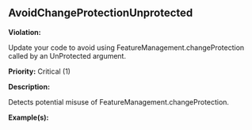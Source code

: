 AvoidChangeProtectionUnprotected[](#avoidchangeprotectionunprotected)
------------------------------------------------------------------------------------------------------------------------------------------------------

**Violation:**

   Update your code to avoid using FeatureManagement.changeProtection called by an UnProtected argument.


**Priority:** Critical (1)

**Description:**

   Detects potential misuse of FeatureManagement.changeProtection.

**Example(s):**

   

